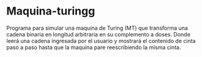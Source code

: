 Maquina-turingg
===============

Programa para simular una maquina de Turing (MT) que transforma una cadena binaria en longitud arbitraria en su complemento a doses. Donde leerá una cadena ingresada por el usuario y mostrará el contenido de cinta paso a paso hasta que la maquina pare reescribiendo la misma cinta.
